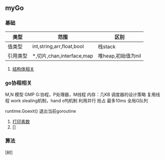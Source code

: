 ## myGo

### 基础

|类型| 范围                       | 区别           |
|---|--------------------------|--------------|
|值类型| int,string,arr,float,bool | 栈stack       |
|引用类型| *,切片,chan,interface,map  | 堆heap,初始值为nil |

1. [结构体相关](base/struct.go)

### go协程相关

M,N 模型 GMP G:协程，P处理器，M线程 内存：几KB 调度器的设计策略 复用线程 work slealing机制，hand offj机制 利用并行 抢占 最多10ms 全局G队列

runtime.Goexit() 退出当前goroutine

1. [打印素数](goroutine/prime.go)
2. []

### 算法

[树]